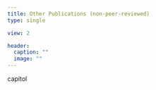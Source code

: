 ```yaml
---
title: Other Publications (non-peer-reviewed)
type: single

view: 2

header:
  caption: ""
  image: ""
---
```


capítol
